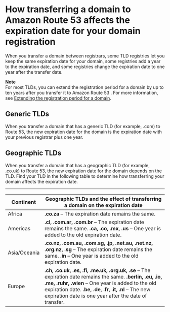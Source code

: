 # How transferring a domain to Amazon Route 53 affects the expiration date for your domain registration<a name="domain-transfer-to-route-53-expiration"></a>

When you transfer a domain between registrars, some TLD registries let you keep the same expiration date for your domain, some registries add a year to the expiration date, and some registries change the expiration date to one year after the transfer date\.

**Note**  
For most TLDs, you can extend the registration period for a domain by up to ten years after you transfer it to Amazon Route 53 \. For more information, see [Extending the registration period for a domain](domain-extend.md)\.

## Generic TLDs<a name="domain-transfer-to-route-53-expiration-generic"></a>

When you transfer a domain that has a generic TLD \(for example, \.com\) to Route 53, the new expiration date for the domain is the expiration date with your previous registrar plus one year\.

## Geographic TLDs<a name="domain-transfer-to-route-53-expiration-geographic"></a>

When you transfer a domain that has a geographic TLD \(for example, \.co\.uk\) to Route 53, the new expiration date for the domain depends on the TLD\. Find your TLD in the following table to determine how transferring your domain affects the expiration date\.


****  

| Continent | Geographic TLDs and the effect of transferring a domain on the expiration date | 
| --- | --- | 
| Africa | **\.co\.za** – The expiration date remains the same\. | 
| Americas |  **\.cl, \.com\.ar, \.com\.br** – The expiration date remains the same\. **\.ca, \.co, \.mx, \.us** – One year is added to the old expiration date\.  | 
| Asia/Oceania |  **\.co\.nz, \.com\.au, \.com\.sg, \.jp, \.net\.au, \.net\.nz, \.org\.nz, \.sg** – The expiration date remains the same\. **\.in** – One year is added to the old expiration date\.  | 
| Europe |  **\.ch, \.co\.uk, \.es, \.fi, \.me\.uk, \.org\.uk, \.se** – The expiration date remains the same\. **\.berlin, \.eu, \.io, \.me, \.ruhr, \.wien** – One year is added to the old expiration date\. **\.be, \.de, \.fr, \.it, \.nl** – The new expiration date is one year after the date of transfer\.  | 
